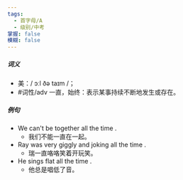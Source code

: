```yaml
---
tags:
  - 首字母/A
  - 级别/中考
掌握: false
模糊: false
---
```

##### 词义
- 美：/ ɔːl ðə taɪm /；
- #词性/adv  一直，始终：表示某事持续不断地发生或存在。
##### 例句
- We can't be together all the time .
	- 我们不能一直在一起。
- Ray was very giggly and joking all the time .
	- 瑞一直咯咯笑着开玩笑。
- He sings flat all the time .
	- 他总是唱低了音。
